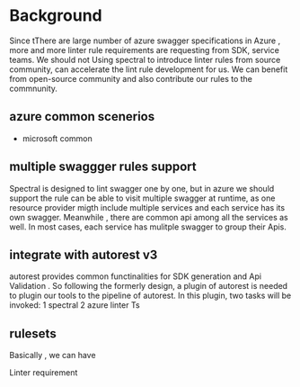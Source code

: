 # Background
Since tThere are large number of azure swagger specifications in Azure , more and more linter rule requirements are requesting from SDK, service teams. We should not 
Using spectral to introduce linter rules from source community, can accelerate the lint rule development for us.
We can benefit from open-source community and also contribute our rules to the commnunity.

## azure common scenerios
- microsoft common 

## multiple swaggger rules support
 Spectral is designed to lint swagger one by one, but in azure we should support the rule can be able to visit multiple swagger at runtime, as one resource provider migth include multiple services and each service has its own swagger. Meanwhile , there are common api among all the services as well. In most cases, each service has mulitple swagger to group their Apis.


## integrate with autorest v3

autorest provides common functinalities for SDK generation and Api Validation .
So following the formerly design,  a plugin of autorest is needed to plugin our tools to the pipeline of autorest.
In this plugin,  two tasks will be invoked:
1 spectral
2 azure linter Ts


   


## rulesets
Basically , we can have 

Linter requirement 
